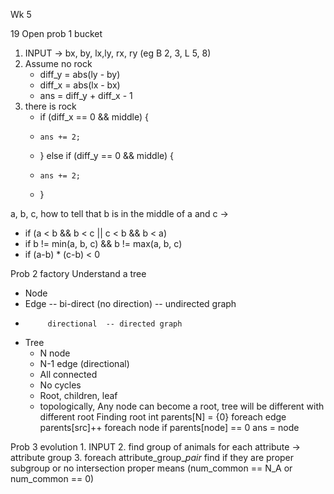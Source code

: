 Wk 5

19 Open
prob 1 bucket
1. INPUT -> bx, by, lx,ly, rx, ry (eg B 2, 3, L 5, 8)
2. Assume no rock
   * diff_y = abs(ly - by)
   * diff_x = abs(lx - bx)
   * ans = diff_y + diff_x - 1
3. there is rock
   * if (diff_x == 0 && middle) {
   *     ans += 2;
   * } else if (diff_y == 0 && middle) {
   *     ans += 2;
   * }

a, b, c, how to tell that b is in the middle of a and c -> 
* if (a < b && b < c || c < b && b < a)
* if b != min(a, b, c) && b != max(a, b, c)
* if (a-b) * (c-b) < 0

Prob 2 factory
Understand a tree
* Node
* Edge  -- bi-direct (no direction) -- undirected graph
*          directional  -- directed graph
* Tree 
    * N node
    * N-1 edge (directional)
    * All connected 
    * No cycles   
    * Root, children, leaf
    * topologically, Any node can become a root, tree will be different with different root
Finding root
    int parents[N] = {0}
    foreach edge
        parents[src]++
    foreach node
        if parents[node] == 0
           ans = node
           
Prob 3 evolution
    1. INPUT
    2. find group of animals for each attribute -> attribute group
    3. foreach attribute_group_*pair*
        find if they are proper subgroup or no intersection
        proper means (num_common == N_A or num_common == 0)

